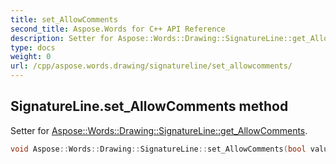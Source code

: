 ```yaml
---
title: set_AllowComments
second_title: Aspose.Words for C++ API Reference
description: Setter for Aspose::Words::Drawing::SignatureLine::get_AllowComments. 
type: docs
weight: 0
url: /cpp/aspose.words.drawing/signatureline/set_allowcomments/
---
```

## SignatureLine.set_AllowComments method


Setter for [Aspose::Words::Drawing::SignatureLine::get_AllowComments](./get_allowcomments/).

```cpp
void Aspose::Words::Drawing::SignatureLine::set_AllowComments(bool value)
```

